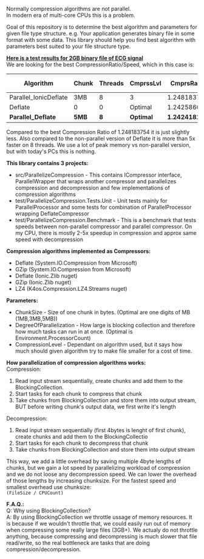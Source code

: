 Normally compression algorithms are not parallel.<br>
In modern era of multi-core CPUs this is a problem.

Goal of this repository is to determine the best algorithm and parameters for given file type structure. e.g. Your application generates binary file in some format with some data. This library should help you find best algorithm with parameters best suited to your file structure type.

**[Here is a test results for 2GB binary file of ECG signal](TEST_RESULT_2GB_BINARY_FILE.md)**<br>
We are looking for the best CompressionRatio/Speed, which in this case is:

| Algorithm             | Chunk | Threads | CmprssLvl | CmprsRatio  | Speed [s] | MemoryMAX | MemoryAVG | 
|-----------------------|-------|---------|-----------|-------------|-----------|-----------|-----------|
| Parallel_IonicDeflate | 3MB   | 8       | 3         | 1.248183754 | 39.91     | 316.45 MB | 128.16 MB |
| Deflate               | 0     | 0       | Optimal   | 1.242586088 | 57.37     | 2.93 MB   | 2.87 MB   | 
| **Parallel_Deflate**      | **5MB**   | **8**       | **Optimal**   | **1.242418134** | **11.24**     | **507.45 MB** | **212.34 MB** |
      
Compared to the best Compression Ratio of 1.248183754 it is just slightly less.
Also compared to the non-parallel version of Deflate it is more than 5x faster on 8 threads. We use a lot of peak memory vs non-parallel version, but with today's PCs this is nothing.

**This library contains 3 projects:**
- src/ParallelizeCompression - This contains ICompressor interface, ParallelWrapper that wraps another compressor and parallelizes compression and decompression and few implementations of compression algorithms
- test/ParallelizeCompression.Tests.Unit - Unit tests mainly for ParallelProcessor and some tests for combination of ParallelProcessor wrapping DeflateCompressor
- test/ParallelizeCompression.Benchmark - This is a benchmark that tests speeds between non-parallel compressor and parallel compressor. On my CPU, there is mostly 2-5x speedup in compression and approx same speed with decompression

**Compression algorithms implemented as Compressors:**
- Deflate (System.IO.Compression from Microsoft)
- GZip (System.IO.Compression from Microsoft)
- Deflate (Ionic.Zlib nuget)
- GZip (Ionic.Zlib nuget)
- LZ4 (K4os.Compression.LZ4.Streams nuget)

**Parameters:**
- ChunkSize - Size of one chunk in bytes. (Optimal are one digits of MB (1MB,3MB,5MB))
- DegreeOfParallelization - How large is blocking collection and therefore how much tasks can run in at once. (Optimal is Environment.ProcessorCount)
- CompressionLevel - Dependant on algorithm used, but it says how much should given algorithm try to make file smaller for a cost of time.

**How parallelization of compression algorithms works:**<br>
Compression:
1. Read input stream sequentially, create chunks and add them to the BlockingCollection.
2. Start tasks for each chunk to compress that chunk
3. Take chunks from BlockingCollection and store them into output stream, BUT before writing chunk's output data, we first write it's length

Decompression:
1. Read input stream sequentially (first 4bytes is lenght of first chunk), create chunks and add them to the BlockingCollectio
2. Start tasks for each chunk to decompress that chunk
3. Take chunks from BlockingCollection and store them into output stream

This way, we add a little overhead by saving multiple 4byte lengths of chunks, but we gain a lot speed by parallelizing workload of compression and we do not loose any decompression speed. We can lower the overhead of those lengths by increasing chunksize.
For the fastest speed and smallest overhead use chunksize:<br>
```(FileSize / CPUCount)```

**F.A.Q.:**<br>
Q: Why using BlockingCollection?<br>
A: By using BlockingCollection we throttle ussage of memory resources. It is because if we wouldn't throttle that, we could easily run out of memory when compressing some really large files (3GB+). We actualy do not throttle anything, because compressing and decompressing is much slower that file read/write, so the real bottleneck are tasks that are doing compression/decompression.

